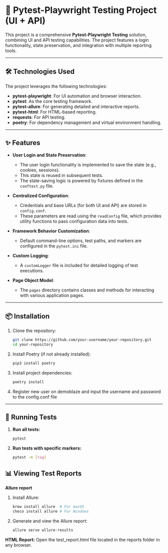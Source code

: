 # 🎯 Pytest-Playwright Testing Project (UI + API)

This project is a comprehensive **Pytest-Playwright Testing** solution, combining UI and API testing capabilities. The project features a login functionality, state preservation, and integration with multiple reporting tools.

---

## 🛠️ Technologies Used

The project leverages the following technologies:

- **pytest-playwright**: For UI automation and browser interaction.
- **pytest**: As the core testing framework.
- **pytest-allure**: For generating detailed and interactive reports.
- **pytest-html**: For HTML-based reporting.
- **requests**: For API testing.
- **poetry**: For dependency management and virtual environment handling.

---

## ✨ Features

- **User Login and State Preservation**:

  - The user login functionality is implemented to save the state (e.g., cookies, sessions).
  - This state is reused in subsequent tests.
  - The state-saving logic is powered by fixtures defined in the `conftest.py` file.

- **Centralized Configuration**:

  - Credentials and base URLs (for both UI and API) are stored in `config.conf`.
  - These parameters are read using the `readConfig` file, which provides utility functions to pass configuration data into tests.

- **Framework Behavior Customization**:

  - Default command-line options, test paths, and markers are configured in the `pytest.ini` file.

- **Custom Logging**:

  - A `customLogger` file is included for detailed logging of test executions.

- **Page Object Model**:
  - The `pages` directory contains classes and methods for interacting with various application pages.

---

## 📦 Installation

1. Clone the repository:
   ```bash
   git clone https://github.com/your-username/your-repository.git
   cd your-repository
   ```
2. Install Poetry (if not already installed):
   ```bash
   pip3 install poetry
   ```
3. Install project dependencies:
   ```bash
   poetry install
   ```
4. Register new user on demoblaze and input the username and password to the config.conf file

---

## 🚀 Running Tests

1. **Run all tests:**

   ```bash
   pytest

   ```

2. **Run tests with specific markers:**
   ```bash
   pytest -m [tag]
   ```

## 📊 Viewing Test Reports

**Allure report**

1. Install Allure:
   ```bash
   brew install allure  # For macOS
   choco install allure # For Windows
   ```
2. Generate and view the Allure report:
   ```bash
   allure serve allure-results
   ```

**HTML Report:**
Open the test_report.html file located in the reports folder in any browser.
